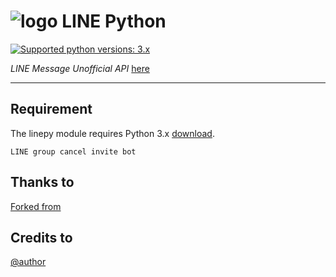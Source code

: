 
# ![logo](LINE.png) LINE Python

 [![Supported python versions: 3.x](https://img.shields.io/badge/python-3.x-green.svg "Supported python versions: 3.x")](https://www.python.org/downloads/) 

*LINE Message Unofficial API* [here](https://github.com/yinmo-public/linepy)

----

## Requirement

The linepy module requires Python 3.x  [download](https://www.python.org/downloads/). 

```LINE group cancel invite bot```

## Thanks to 
[Forked from](https://github.com/rootmelo92118/cancelbot)

## Credits to
[@author](https://line.me/ti/p/3eamxoks_T)
